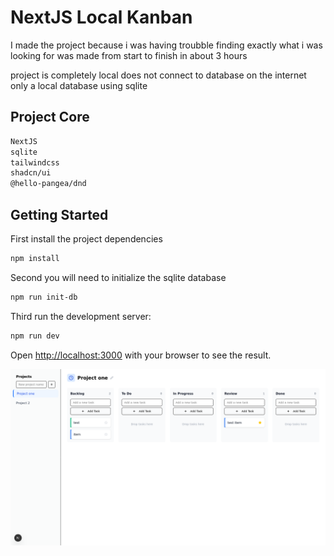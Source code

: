 # NextJS Local Kanban

I made the project because i was having troubble finding exactly what i was looking for was made from start to finish in about 3 hours

project is completely local does not connect to database on the internet only a local database using sqlite


## Project Core

```bash
NextJS
sqlite
tailwindcss
shadcn/ui
@hello-pangea/dnd
```



## Getting Started
First install the project dependencies

```bash
npm install
```

Second you will need to initialize the sqlite database 

```bash
npm run init-db
```

Third run the development server:

```bash
npm run dev
```
Open [http://localhost:3000](http://localhost:3000) with your browser to see the result.


![screenshot](Screenshot%202025-04-27%20at%2012-48-49%20Create%20Next%20App.png)

